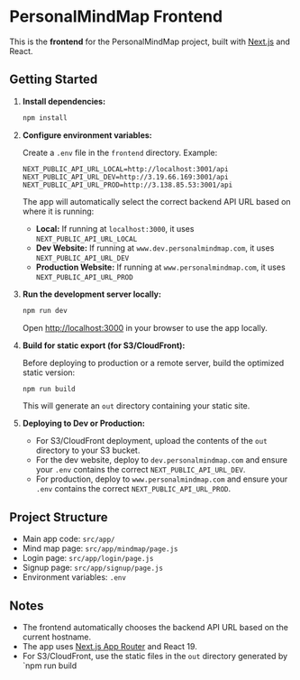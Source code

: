 # PersonalMindMap Frontend

This is the **frontend** for the PersonalMindMap project, built with [Next.js](https://nextjs.org) and React.

## Getting Started

1. **Install dependencies:**

    ```bash
    npm install
    ```

2. **Configure environment variables:**

    Create a `.env` file in the `frontend` directory. Example:

    ```
    NEXT_PUBLIC_API_URL_LOCAL=http://localhost:3001/api
    NEXT_PUBLIC_API_URL_DEV=http://3.19.66.169:3001/api
    NEXT_PUBLIC_API_URL_PROD=http://3.138.85.53:3001/api
    ```

    The app will automatically select the correct backend API URL based on where it is running:
    - **Local:** If running at `localhost:3000`, it uses `NEXT_PUBLIC_API_URL_LOCAL`
    - **Dev Website:** If running at `www.dev.personalmindmap.com`, it uses `NEXT_PUBLIC_API_URL_DEV`
    - **Production Website:** If running at `www.personalmindmap.com`, it uses `NEXT_PUBLIC_API_URL_PROD`

3. **Run the development server locally:**

    ```bash
    npm run dev
    ```

    Open [http://localhost:3000](http://localhost:3000) in your browser to use the app locally.

4. **Build for static export (for S3/CloudFront):**

    Before deploying to production or a remote server, build the optimized static version:

    ```bash
    npm run build
    ```

    This will generate an `out` directory containing your static site.

5. **Deploying to Dev or Production:**

    - For S3/CloudFront deployment, upload the contents of the `out` directory to your S3 bucket.
    - For the dev website, deploy to `dev.personalmindmap.com` and ensure your `.env` contains the correct `NEXT_PUBLIC_API_URL_DEV`.
    - For production, deploy to `www.personalmindmap.com` and ensure your `.env` contains the correct `NEXT_PUBLIC_API_URL_PROD`.

## Project Structure

- Main app code: `src/app/`
- Mind map page: `src/app/mindmap/page.js`
- Login page: `src/app/login/page.js`
- Signup page: `src/app/signup/page.js`
- Environment variables: `.env`

## Notes

- The frontend automatically chooses the backend API URL based on the current hostname.
- The app uses [Next.js App Router](https://nextjs.org/docs/app) and React 19.
- For S3/CloudFront, use the static files in the `out` directory generated by `npm run build

